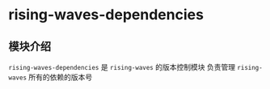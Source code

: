 # rising-waves-dependencies

## 模块介绍
`rising-waves-dependencies` 是 `rising-waves` 的版本控制模块
负责管理 `rising-waves` 所有的依赖的版本号



